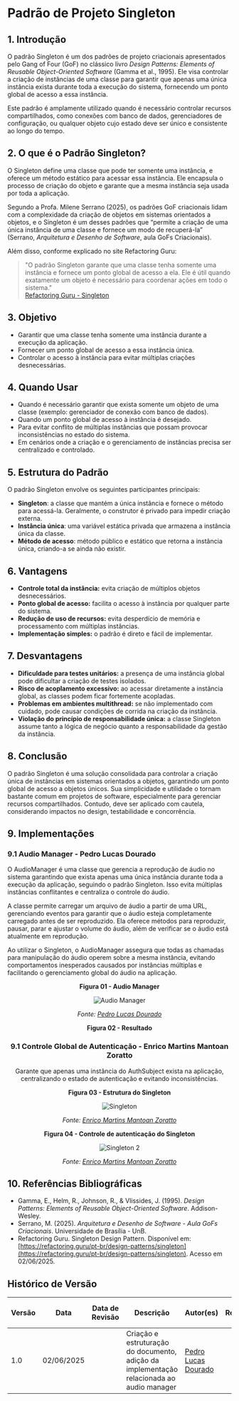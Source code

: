 # Padrão de Projeto Singleton

## 1. Introdução

O padrão Singleton é um dos padrões de projeto criacionais apresentados pelo Gang of Four (GoF) no clássico livro *Design Patterns: Elements of Reusable Object-Oriented Software* (Gamma et al., 1995). Ele visa controlar a criação de instâncias de uma classe para garantir que apenas uma única instância exista durante toda a execução do sistema, fornecendo um ponto global de acesso a essa instância.

Este padrão é amplamente utilizado quando é necessário controlar recursos compartilhados, como conexões com banco de dados, gerenciadores de configuração, ou qualquer objeto cujo estado deve ser único e consistente ao longo do tempo.

## 2. O que é o Padrão Singleton?

O Singleton define uma classe que pode ter somente uma instância, e oferece um método estático para acessar essa instância. Ele encapsula o processo de criação do objeto e garante que a mesma instância seja usada por toda a aplicação.

Segundo a Profa. Milene Serrano (2025), os padrões GoF criacionais lidam com a complexidade da criação de objetos em sistemas orientados a objetos, e o Singleton é um desses padrões que “permite a criação de uma única instância de uma classe e fornece um modo de recuperá-la” (Serrano, *Arquitetura e Desenho de Software*, aula GoFs Criacionais).

Além disso, conforme explicado no site Refactoring Guru:

> "O padrão Singleton garante que uma classe tenha somente uma instância e fornece um ponto global de acesso a ela. Ele é útil quando exatamente um objeto é necessário para coordenar ações em todo o sistema."  
> [Refactoring Guru - Singleton](https://refactoring.guru/pt-br/design-patterns/singleton)

## 3. Objetivo

- Garantir que uma classe tenha somente uma instância durante a execução da aplicação.
- Fornecer um ponto global de acesso a essa instância única.
- Controlar o acesso à instância para evitar múltiplas criações desnecessárias.

## 4. Quando Usar

- Quando é necessário garantir que exista somente um objeto de uma classe (exemplo: gerenciador de conexão com banco de dados).
- Quando um ponto global de acesso à instância é desejado.
- Para evitar conflito de múltiplas instâncias que possam provocar inconsistências no estado do sistema.
- Em cenários onde a criação e o gerenciamento de instâncias precisa ser centralizado e controlado.

## 5. Estrutura do Padrão

O padrão Singleton envolve os seguintes participantes principais:

- **Singleton**: a classe que mantém a única instância e fornece o método para acessá-la. Geralmente, o construtor é privado para impedir criação externa.
- **Instância única**: uma variável estática privada que armazena a instância única da classe.
- **Método de acesso**: método público e estático que retorna a instância única, criando-a se ainda não existir.

## 6. Vantagens

- **Controle total da instância:** evita criação de múltiplos objetos desnecessários.
- **Ponto global de acesso:** facilita o acesso à instância por qualquer parte do sistema.
- **Redução de uso de recursos:** evita desperdício de memória e processamento com múltiplas instâncias.
- **Implementação simples:** o padrão é direto e fácil de implementar.

## 7. Desvantagens

- **Dificuldade para testes unitários:** a presença de uma instância global pode dificultar a criação de testes isolados.
- **Risco de acoplamento excessivo:** ao acessar diretamente a instância global, as classes podem ficar fortemente acopladas.
- **Problemas em ambientes multithread:** se não implementado com cuidado, pode causar condições de corrida na criação da instância.
- **Violação do princípio de responsabilidade única:** a classe Singleton assume tanto a lógica de negócio quanto a responsabilidade da gestão da instância.

## 8. Conclusão

O padrão Singleton é uma solução consolidada para controlar a criação única de instâncias em sistemas orientados a objetos, garantindo um ponto global de acesso a objetos únicos. Sua simplicidade e utilidade o tornam bastante comum em projetos de software, especialmente para gerenciar recursos compartilhados. Contudo, deve ser aplicado com cautela, considerando impactos no design, testabilidade e concorrência.

## 9. Implementações

### 9.1 Audio Manager - Pedro Lucas Dourado
O AudioManager é uma classe que gerencia a reprodução de áudio no sistema garantindo que exista apenas uma única instância durante toda a execução da aplicação, seguindo o padrão Singleton. Isso evita múltiplas instâncias conflitantes e centraliza o controle do áudio.

A classe permite carregar um arquivo de áudio a partir de uma URL, gerenciando eventos para garantir que o áudio esteja completamente carregado antes de ser reproduzido. Ela oferece métodos para reproduzir, pausar, parar e ajustar o volume do áudio, além de verificar se o áudio está atualmente em reprodução.

Ao utilizar o Singleton, o AudioManager assegura que todas as chamadas para manipulação do áudio operem sobre a mesma instância, evitando comportamentos inesperados causados por instâncias múltiplas e facilitando o gerenciamento global do áudio na aplicação.

<center>

**Figura 01 - Audio Manager**

![Audio Manager](../../assets/subgrupo02/estrutural/singleton.png)

*Fonte: [Pedro Lucas Dourado](https://github.com/lucasdray)*

**Figura 02 - Resultado**


### 9.1 Controle Global de Autenticação - Enrico Martins Mantoan Zoratto

Garante que apenas uma instância do AuthSubject exista na aplicação, centralizando o estado de autenticação e evitando inconsistências.

**Figura 03 - Estrutura do Singleton**

![Singleton](../../assets/subgrupo02/criacional/singleton_enrico.png)

*Fonte: [Enrico Martins Mantoan Zoratto](https://github.com/sidts)*

**Figura 04 - Controle de autenticação do Singleton**

![Singleton 2](../../assets/subgrupo02/criacional/singleton_enrico2.png)

*Fonte: [Enrico Martins Mantoan Zoratto](https://github.com/sidts)*

</center>

## 10. Referências Bibliográficas

- Gamma, E., Helm, R., Johnson, R., & Vlissides, J. (1995). *Design Patterns: Elements of Reusable Object-Oriented Software*. Addison-Wesley.
- Serrano, M. (2025). *Arquitetura e Desenho de Software - Aula GoFs Criacionais*. Universidade de Brasília - UnB.
- Refactoring Guru. Singleton Design Pattern. Disponível em: [https://refactoring.guru/pt-br/design-patterns/singleton](https://refactoring.guru/pt-br/design-patterns/singleton). Acesso em 02/06/2025.

## Histórico de Versão

| Versão | Data       | Data de Revisão | Descrição                                                                                 | Autor(es)                                           | Revisor(es) | Detalhes da revisão |
| ------ | ---------- | --------------- | ----------------------------------------------------------------------------------------- | --------------------------------------------------- | ----------- | ------------------- |
| 1.0    | 02/06/2025 |                 | Criação e estruturação do documento, adição da implementação relacionada ao audio manager | [Pedro Lucas Dourado](https://github.com/lucasdray) |             |                     |


